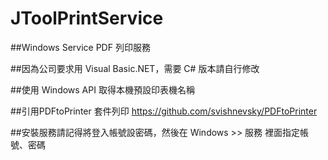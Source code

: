 # JToolPrintService

##Windows Service PDF 列印服務

##因為公司要求用 Visual Basic.NET，需要 C# 版本請自行修改

##使用 Windows API 取得本機預設印表機名稱

##引用PDFtoPrinter 套件列印 https://github.com/svishnevsky/PDFtoPrinter

##安裝服務請記得將登入帳號設密碼，然後在 Windows >> 服務 裡面指定帳號、密碼
